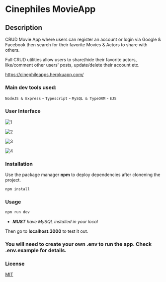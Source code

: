 # Cinephiles MovieApp

## Description
CRUD Movie App where users can register an account or login via Google & Facebook then search for their favorite Movies & Actors to share with others.

Full CRUD utilities allow users to share/hide their favorite actors, like/comment other users' posts, update/delete their account etc.

https://cinephileapps.herokuapp.com/

### Main dev tools used:

`NodeJS & Express` - `Typescript` -  `MySQL & TypeORM` - `EJS` 

### User Interface

![1](https://user-images.githubusercontent.com/61908293/153760099-879d3904-3c3d-4a93-8529-75214d7996db.png)

![2](https://user-images.githubusercontent.com/61908293/153760118-b9f9cc69-b0ec-4970-86c9-7cfae0dfee7e.png)

![3](https://user-images.githubusercontent.com/61908293/153760124-6f4e08d0-2880-469c-ad00-75664032147f.png)

![4](https://user-images.githubusercontent.com/61908293/153760125-f0650380-8675-4e64-bb71-8f70afc7fca1.png)

### Installation
Use the package manager **npm** to deploy dependencies after clonening the project.

```bash
npm install 
```
### Usage

```bash
npm run dev
```
- _**MUST** have MySQL installed in your local_

Then go to **localhost:3000** to test it out.

### You will need to create your own .env to run the app. Check .env.example for details.

### License
[MIT](https://choosealicense.com/licenses/mit/)
